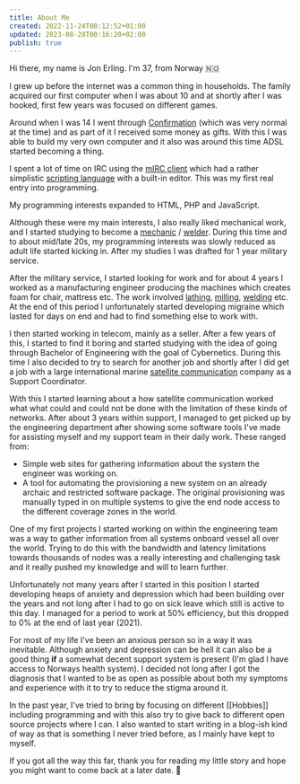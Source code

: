 ```yaml
---
title: About Me
created: 2022-11-24T00:12:52+01:00
updated: 2023-08-28T00:16:20+02:00
publish: true
---
```


Hi there, my name is Jon Erling.
I'm 37, from Norway 🇳🇴

I grew up before the internet was a common thing in households.
The family acquired our first computer when I was about 10 and at shortly after I was hooked, first few years was focused on different games.

Around when I was 14 I went through [Confirmation][confirmation] (which was very normal at the time) and as part of it I received some money as gifts.
With this I was able to build my very own computer and it also was around this time ADSL started becoming a thing.

I spent a lot of time on IRC using the [mIRC client][mirc] which had a rather simplistic [scripting language][mirc_language] with a built-in editor.
This was my first real entry into programming.

My programming interests expanded to HTML, PHP and JavaScript.

Although these were my main interests, I also really liked mechanical work, and I started studying to become a [mechanic][wiki_mechanic] / [welder][wiki_welding].
During this time and to about mid/late 20s, my programming interests was slowly reduced as adult life started kicking in.
After my studies I was drafted for 1 year military service.

After the military service, I started looking for work and for about 4 years I worked as a manufacturing engineer producing the machines which creates foam for chair, mattress etc.
The work involved [lathing][wiki_lathe], [milling][wiki_milling], [welding][wiki_welding] etc.
At the end of this period I unfortunately started developing migraine which lasted for days on end and had to find something else to work with.

I then started working in telecom, mainly as a seller.
After a few years of this, I started to find it boring and started studying with the idea of going through Bachelor of Engineering with the goal of Cybernetics.
During this time I also decided to try to search for another job and shortly after I did get a job with a large international marine [satellite communication][satellite_communication] company as a Support Coordinator.

With this I started learning about a how satellite communication worked what what could and could not be done with the limitation of these kinds of networks.
After about 3 years within support, I managed to get picked up by the engineering department after showing some software tools I've made for assisting myself and my support team in their daily work.
These ranged from:
* Simple web sites for gathering information about the system the engineer was working on.
* A tool for automating the provisioning a new system on an already archaic and restricted software package.
  The original provisioning was manually typed in on multiple systems to give the end node access to the different coverage zones in the world.

One of my first projects I started working on within the engineering team was a way to gather information from all systems onboard vessel all over the world.
Trying to do this with the bandwidth and latency limitations towards thousands of nodes was a really interesting and challenging task and it really pushed my knowledge and will to learn further.

Unfortunately not many years after I started in this position I started developing heaps of anxiety and depression which had been building over the years and not long after I had to go on sick leave which still is active to this day.
I managed for a period to work at 50% efficiency, but this dropped to 0% at the end of last year (2021).

For most of my life I've been an anxious person so in a way it was inevitable.
Although anxiety and depression can be hell it can also be a good thing **if** a somewhat decent support system is present (I'm glad I have access to Norways health system).
I decided not long after I got the diagnosis that I wanted to be as open as possible about both my symptoms and experience with it to try to reduce the stigma around it.

In the past year, I've tried to bring by focusing on different [[Hobbies]] including programming and with this also try to give back to different open source projects where I can.
I also wanted to start writing in a blog-ish kind of way as that is something I never tried before, as I mainly have kept to myself.


If you got all the way this far, thank you for reading my little story and hope you might want to come back at a later date. 🤗







[confirmation]: https://en.wikipedia.org/wiki/Confirmation
[mirc]: https://en.wikipedia.org/wiki/MIRC
[wiki_lathe]: https://en.wikipedia.org/wiki/Lathe
[wiki_mechanic]: https://en.wikipedia.org/wiki/Mechanic
[wiki_milling]: https://en.wikipedia.org/wiki/Milling_(machining)
[wiki_welding]: https://en.wikipedia.org/wiki/Welding
[mirc_language]: https://en.wikipedia.org/wiki/MIRC_scripting_language
[tags_programming]: /tags/programming
[satellite_communication]: https://en.wikipedia.org/wiki/Communications_satellite
